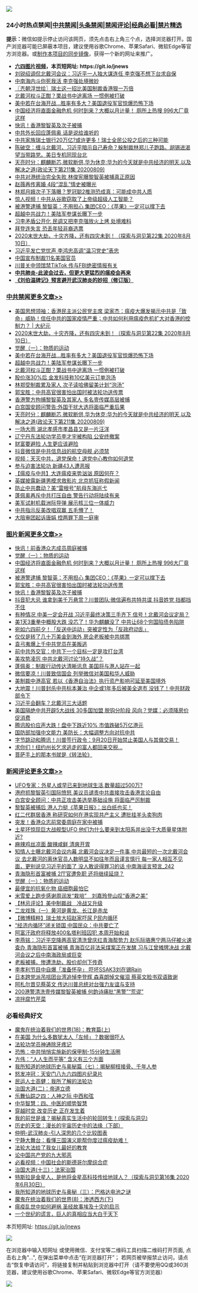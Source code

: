 ![](https://raw.githubusercontent.com/fqnews/bnews/master/64photo/fqnews-qr.jpg)

<div id="tt">
<h3>24小时热点禁闻|<a href="#%E4%B8%AD%E5%85%B1%E7%A6%81%E9%97%BB%E6%9B%B4%E5%A4%9A%E6%96%87%E7%AB%A0">中共禁闻</a>|<a href="#%E5%9B%BE%E7%89%87%E6%96%B0%E9%97%BB%E6%9B%B4%E5%A4%9A%E6%96%87%E7%AB%A0">头条禁闻</a>|<a href="#%E6%96%B0%E9%97%BB%E8%AF%84%E8%AE%BA%E6%9B%B4%E5%A4%9A%E6%96%87%E7%AB%A0">禁闻评论|<a href="#%E5%BF%85%E7%9C%8B%E7%BB%8F%E5%85%B8%E5%A5%BD%E6%96%87">经典必看|<a href="/video.md#%E7%A6%81%E7%89%87%E7%B2%BE%E9%80%89">禁片精选</a></h3>
<div><b>提示：</b>微信如提示停止访问该网页，须先点击右上角三个点，选择浏览器打开。国产浏览器可能已屏蔽本项目，建议使用谷歌Chrome、苹果Safari、微软Edge等官方浏览器。或<a href="https://github.com/fqnews/bnews/blob/master/%E5%88%B6%E4%BD%9Cgit%E7%A6%81%E9%97%BB%E9%95%9C%E5%83%8F.md">制作本项目的同步镜像</a>，获得一个新的网址来推广。</div>
<ul>
<li><b><a href="http://d1.bdrive.tk/64.mp4" target="_blank">六四图片视频</a>，本页短网址: https://git.io/jnews</b></li>
<li><a href="/cnnews/20200810/1377494.md">刘锐绍调侃北戴河会议：习近平一人独大谋连任 李克强不想下台求自保 </a></li>
<li><a href="/ssgc/20200810/1377445.md">中南海内斗你死我活 李克强处境微妙</a></li>
<li><a href="/ssgc/20200810/1377425.md">〖兲朝浮世绘〗瑞士这一招比美国制裁香港狠一万倍</a></li>
<li><a href="/cbnews/20200810/1377582.md">北戴河权斗正酣？栗战书中途离场 一惯例被打破</a></li>
<li><a href="/cbnews/20200810/1377667.md">美中若在台海开战…胜率有多大？美国退役军官惊爆恐怖下场</a></li>
<li><a href="/topimagenews/20200810/1377710.md">中国经济将直面金融危机 何时到来？大概以月计量！ 厕所上热搜 996大厂竟这样</a></li>
<li><a href="/topimagenews/20200810/1377469.md">快讯！香港黎智英及次子被捕</a></li>
<li><a href="/cnnews/20200810/1377407.md">中共外长回应蓬佩奥 话是说给谁听的</a></li>
<li><a href="/bannedvideo/20200810/1377484.md">中共家族瑞士银行20万亿?或许更多！瑞士全民公投之后的三种可能</a></li>
<li><a href="/bannedvideo/20200810/1377439.md">陈破空：缠斗北戴河，习近平暗示自己寿命？躲制裁林郑儿子跑路。胡锡进渴望当带路党。美日专机同现台北</a></li>
<li><a href="/cbnews/20200810/1377454.md">天亮时分：麒麟断芯,微软断供,华为休克;华为的今天就是中共经济的明天,以及解决之道(政论天下第211集 20200809)</a></li>
<li><a href="/cnnews/20200810/1377599.md">中共对港统治完全失败 林俊宪曝黎智英被捕真正原因</a></li>
<li><a href="/yule/20200810/1377602.md">赵薇再传离婚 4段“混乱”情史被曝光</a></li>
<li><a href="/cnnews/hknews/20200810/1377596.md">林郑月娥次子下落曝？罗冠聪2推测恐成真：可能成中共人质</a></li>
<li><a href="/cnnews/20200810/1377512.md">惊人视频！中共从谷歌窃取了上帝级超级人工智能？</a></li>
<li><a href="/topimagenews/20200810/1377628.md">被港警逮捕 黎智英：不用担心 集团CEO：《苹果》一定可以撑下去</a></li>
<li><a href="/cbnews/20200810/1377583.md">超越中共战力！美陆军参谋长曝下一步</a></li>
<li><a href="/cnnews/20200810/1377702.md">习李矛盾公开化 民调又把李克强放火上烤 处境难料</a></li>
<li><a href="/cnnews/20200810/1377462.md">拜登连失言 恐丢年轻非裔选票</a></li>
<li><a href="/cbnews/20200810/1377773.md">2020末世大劫，十灾齐降，还有四灾未到！（探索与洞见第22集 2020年8月10日）</a></li>
<li><a href="/comments/20200810/1377459.md">习近平发亡党忧声 李鸿忠高调“温习党史”表忠</a></li>
<li><a href="/worldnews/20200810/1377683.md">中国宣布制裁11名美国官员</a></li>
<li><a href="/cnnews/20200810/1377464.md">川普关中领馆禁TikTok 传与FBI绝密情报有关</a></li>
<li><b><a href="/comments/20200211/1275071.md" target="_blank">中共肺炎-此波会过去，但更大更猛烈的瘟疫会再来</a></b></li>
<li><b><a href="/comments/20200207/1272816.md" target="_blank">《刘伯温碑记》预言避开武汉肺炎的妙招（修订版）</a></b></li>
</ul>
</div>

<div class="catlist">
<h3><a href="/cbnews/" target="_blank">中共禁闻</a><span><a href="/cbnews/" target="_blank" rel="nofollow">更多文章>></a></span></h3>
<ul>
<li><a href="/cbnews/20200810/1377785.md" target="_blank">美国思想领袖：香港民主派公民党主席 梁家杰：瘟疫大爆发揭示中共是「致命」威胁！信任中共的国家疫情严重；中共如何利用瘟疫危机扩大对香港的控制力？ |  大纪元</a></li>
<li><a href="/cbnews/20200810/1377773.md" target="_blank">2020末世大劫，十灾齐降，还有四灾未到！（探索与洞见第22集 2020年8月10日）</a></li>
<li><a href="/comments/20200810/1377609.md" target="_blank">觉醒（一）：物质的运动</a></li>
<li><a href="/cbnews/20200810/1377667.md" target="_blank">美中若在台海开战…胜率有多大？美国退役军官惊爆恐怖下场</a></li>
<li><a href="/cbnews/20200810/1377583.md" target="_blank">超越中共战力！美陆军参谋长曝下一步</a></li>
<li><a href="/cbnews/20200810/1377582.md" target="_blank">北戴河权斗正酣？栗战书中途离场 一惯例被打破</a></li>
<li><a href="/cbnews/20200810/1377581.md" target="_blank">股价涨30%后 金发科技称10亿美元订单泡汤</a></li>
<li><a href="/cbnews/20200810/1377575.md" target="_blank">林郑受制裁累及家人 次子读哈佛留美计划“泡汤”</a></li>
<li><a href="/comments/20200810/1377559.md" target="_blank">郭宝胜：中共高官很害怕出国时被法轮功送传票</a></li>
<li><a href="/cbnews/20200810/1377551.md" target="_blank">香港警方拘捕黎智英及其家人 多名壹传媒高层被捕</a></li>
<li><a href="/cbnews/20200810/1377500.md" target="_blank">白宫国安顾问警告:外国干扰大选将面临严重后果</a></li>
<li><a href="/cbnews/20200810/1377454.md" target="_blank">天亮时分：麒麟断芯,微软断供,华为休克;华为的今天就是中共经济的明天,以及解决之道(政论天下第211集 20200809)</a></li>
<li><a href="/cbnews/20200810/1377404.md" target="_blank">一场大雨 湖北孝感市孝昌县又是一片汪洋</a></li>
<li><a href="/cbnews/20200809/1377362.md" target="_blank">辽宁丹东法轮功学员李才宇被构陷 公安终撤案</a></li>
<li><a href="/cbnews/20200809/1377339.md" target="_blank">财富要避险 人生更应该避险</a></li>
<li><a href="/cbnews/20200809/1377337.md" target="_blank">抖音微信是中共信息战的航空母舰 必须禁</a></li>
<li><a href="/comments/20200809/1377181.md" target="_blank">视频：天灭中共，退党保命！退党中心教你如何退党</a></li>
<li><a href="/cbnews/20200809/1377186.md" target="_blank">参与迫害法轮功 新疆43人遭恶报</a></li>
<li><a href="/cbnews/20200809/1377270.md" target="_blank">【瘟疫与中共】大连瘟疫来势汹汹 原因何在？</a></li>
<li><a href="/cbnews/20200809/1377251.md" target="_blank">英媒披露新疆男模求救影片 北京抓狂称假新闻</a></li>
<li><a href="/cbnews/20200809/1377238.md" target="_blank">防止中共蠢动？美“雷根号”航母东海巡弋</a></li>
<li><a href="/cbnews/20200809/1377194.md" target="_blank">蓬佩奥再斥中共打压自由 警告行动将陆续有来</a></li>
<li><a href="/cbnews/20200809/1377169.md" target="_blank">美军试射机载洲际导弹 展示核三位一体威力</a></li>
<li><a href="/cbnews/20200809/1377054.md" target="_blank">中共指示反美改唱双赢 五毛懵了！</a></li>
<li><a href="/cbnews/20200809/1377018.md" target="_blank">大陪审团起诉唐娟 控两罪下周一庭审</a></li>

</ul>
</div>
<div class="catlist">
<h3><a href="/topimagenews/" target="_blank">图片新闻</a><span><a href="/topimagenews/" target="_blank" rel="nofollow">更多文章>></a></span></h3>
<ul>
<li><a href="/topimagenews/20200811/1377855.md" target="_blank">快讯！前香港众志成员周庭被捕</a></li>
<li><a href="/comments/20200810/1377609.md" target="_blank">觉醒（一）：物质的运动</a></li>
<li><a href="/topimagenews/20200810/1377710.md" target="_blank">中国经济将直面金融危机 何时到来？大概以月计量！ 厕所上热搜 996大厂竟这样</a></li>
<li><a href="/topimagenews/20200810/1377628.md" target="_blank">被港警逮捕 黎智英：不用担心 集团CEO：《苹果》一定可以撑下去</a></li>
<li><a href="/comments/20200810/1377559.md" target="_blank">郭宝胜：中共高官很害怕出国时被法轮功送传票</a></li>
<li><a href="/topimagenews/20200810/1377469.md" target="_blank">快讯！香港黎智英及次子被捕</a></li>
<li><a href="/topimagenews/20200809/1377376.md" target="_blank">抖音犯大忌 谁拿到美千万悬赏？川普团队:微信遍布共特共谍 抖音姓党 挡都挡不住</a></li>
<li><a href="/topimagenews/20200809/1377321.md" target="_blank">有种情况 中美一定会开战 习近平最终决策三手齐下 信号！北戴河会议定局？</a></li>
<li><a href="/topimagenews/20200809/1377246.md" target="_blank">美1天3重拳中概股大跌 没芯了！华为麒麟没了 中共让68个穷国陷债务陷阱</a></li>
<li><a href="/topimagenews/20200809/1377193.md" target="_blank">宛如六四前夕！「反送中运动」突被定性为「反政府动乱」</a></li>
<li><a href="/topimagenews/20200809/1377013.md" target="_blank">仅仅是转了几十万美金到海外 房企老板被中共绑票</a></li>
<li><a href="/topimagenews/20200809/1377012.md" target="_blank">袁弓夷爆上千中共党员在美叛逃</a></li>
<li><a href="/topimagenews/20200809/1376988.md" target="_blank">前中共外交官：中共下一个目标一定是攻打台湾</a></li>
<li><a href="/topimagenews/20200809/1376970.md" target="_blank">美攻势凌厉 中共北戴河讨论“持久战”？</a></li>
<li><a href="/topimagenews/20200808/1376653.md" target="_blank">蓬佩奥：制裁行动传达清晰讯息 美国将与港人站在一起</a></li>
<li><a href="/topimagenews/20200808/1376494.md" target="_blank">微信要凉！川普致信国会 列举微信对美国和华人威胁</a></li>
<li><a href="/topimagenews/20200808/1376493.md" target="_blank">美制裁中港高官 若以《香港自治法》执行资产影响可延至美国境外</a></li>
<li><a href="/topimagenews/20200807/1376320.md" target="_blank">大地震！川普封杀中共标本兼治 中企或1年多后被美全退市 没钱了！中共财政部令下</a></li>
<li><a href="/topimagenews/20200807/1376226.md" target="_blank">习近平会翻车？北戴河三大话题</a></li>
<li><a href="/topimagenews/20200807/1376194.md" target="_blank">美国隔绝中共开辟5大战线 30多国加盟 脱钩分阶段 风向？党媒：必须降房价促消费</a></li>
<li><a href="/topimagenews/20200807/1376088.md" target="_blank">腾讯股价应声大跌！盘中下跌近10% 市值跌破5万亿港元</a></li>
<li><a href="/topimagenews/20200807/1376087.md" target="_blank">国防部加强中文能力 美防长：大幅调整方向对抗中共</a></li>
<li><a href="/topimagenews/20200807/1375982.md" target="_blank">字节跳动和腾讯！川普签行政令：9月20日开始禁止美国人与其做交易！</a></li>
<li><a href="/topimagenews/20200807/1375920.md" target="_blank">求你们！纽约州长乞求逃走的富人都回来交税…</a></li>
<li><a href="/comments/20200807/1375707.md" target="_blank">菩萨手上的那本书就是《转法轮》</a></li>

</ul>
</div>
<div class="catlist">
<h3><a href="/comments/" target="_blank">新闻评论</a><span><a href="/comments/" target="_blank" rel="nofollow">更多文章>></a></span></h3>
<ul>
<li><a href="/comments/20200811/1377864.md" target="_blank">UFO专家：外星人或早已来到地球生活,数量超过500万?</a></li>
<li><a href="/comments/20200811/1377858.md" target="_blank">港府抓黎智英引国际愤怒 美议员谴责中共直接攻击香港言论自由</a></li>
<li><a href="/comments/20200811/1377852.md" target="_blank">白宫安全顾问：中共正攻击美选举基础设施 将面临严厉制裁</a></li>
<li><a href="/comments/20200810/1377845.md" target="_blank">黎智英被捕后 港人力挺《苹果日报》：出白纸也买！</a></li>
<li><a href="/comments/20200810/1377801.md" target="_blank">红二代群居香港 称研究如何在港实现共产主义 遭批挂羊头卖狗肉</a></li>
<li><a href="/comments/20200810/1377800.md" target="_blank">突发！香港众志前常委周庭在家中被捕</a></li>
<li><a href="/comments/20200810/1377799.md" target="_blank">土星环惊现巨大战舰型UFO 他们为什么要来到太阳系并出没于大质量星体附近?</a></li>
<li><a href="/comments/20200810/1377798.md" target="_blank">麻辣鸡丝凉面 酸辣咸鲜 清爽开胃</a></li>
<li><a href="/comments/20200810/1377784.md" target="_blank">知情人士曝北戴河会议内幕 北戴河会议决定一件事 中共最短的一次北戴河会议 去北戴河的离休官员人数明显不如往年而且谨言慎行 每一家人相互不见面，更别说见习近平的面了 没人敢说得罪习的话 中南海谣言预言_242</a></li>
<li><a href="/comments/20200810/1377780.md" target="_blank">青海隐形首富被捕 2厅官遭免职 还将继续延烧？</a></li>
<li><a href="/comments/20200810/1377609.md" target="_blank">觉醒（一）：物质的运动</a></li>
<li><a href="/comments/20200810/1377749.md" target="_blank">最便宜的抗氧化物 癌细胞最怕它</a></li>
<li><a href="/comments/20200810/1377748.md" target="_blank">米雪爱上跑步感谢周润发“栽培”　刘嘉玲登山叹“香港之美”</a></li>
<li><a href="/comments/20200810/1377746.md" target="_blank">【林忌评论】美中制裁战　冷战又升级</a></li>
<li><a href="/comments/20200810/1377610.md" target="_blank">二龙戏珠（一）黄河是黄龙、长江是赤龙</a></li>
<li><a href="/comments/20200810/1377720.md" target="_blank">【微博精粹】瑞士放大招赵家吓尿 P民内循环</a></li>
<li><a href="/comments/20200810/1377719.md" target="_blank">“经济内循环”闭关锁国 中国民众：中共要亡了</a></li>
<li><a href="/comments/20200810/1377706.md" target="_blank">阿富汗政府将释放400名塔利班囚犯 本周开始和谈</a></li>
<li><a href="/comments/20200810/1377697.md" target="_blank">李燕铭：习近平空降两高官清洗曾庆红青海帮势力 赵乐际骆惠宁两马仔被火速查办 青海隐形首富被捕 青海百亿非法采煤案正在发酵 习与江曾摊牌决战 北戴河会议之后中南海政局或巨变</a></li>
<li><a href="/comments/20200810/1377675.md" target="_blank">老板被捕，惨遭洗劫，股价却创下传奇</a></li>
<li><a href="/comments/20200810/1377674.md" target="_blank">李孝利节目中自爆「准备怀孕」  吓坏SSAK3刘在锡Rain</a></li>
<li><a href="/comments/20200810/1377646.md" target="_blank">日本跨党派吊唁团台湾追悼李登辉 森喜朗悼文催泪 蔡英文脸书双语致谢</a></li>
<li><a href="/comments/20200810/1377633.md" target="_blank">阿札尔晋见蔡英文 传达川普总统对台强力友谊与支持</a></li>
<li><a href="/comments/20200810/1377632.md" target="_blank">200港警清洗壹传媒黎智英被捕  何韵诗痛批“黑警”“荒谬”</a></li>
<li><a href="/comments/20200810/1377631.md" target="_blank">凉拌腐竹芹菜</a></li>

</ul>
</div>

<div class="catlist">
<h3>必看经典好文</h3>
<ul>
<li><a href="/topimagenews/20180701/965109.md" target="_blank">魔鬼在统治着我们的世界(18)：教育篇(上)</a></li>
<li><a href="/comments/20200427/1319933.md" target="_blank">在美国 为什么多数犹太人「左倾」？数据很吓人</a></li>
<li><a href="/health/20170626/780263.md" target="_blank">法轮功学员神通除牙疼记</a></li>
<li><a href="/baitai/20200711/1359005.md" target="_blank">恐怖：中共悄悄实施新的保甲制-15分钟生活圈</a></li>
<li><a href="/comments/20200720/1363377.md" target="_blank">方伟：“人人生而平等” 含义有三个方面</a></li>
<li><a href="/topimagenews/20171210/868397.md" target="_blank">我所知道的地球历史与奥秘篇（七）：揭秘柳枝接骨、千年人参</a></li>
<li><a href="/comments/20200604/783200.md" target="_blank">怒发冲冠：天安门八九六四图片纪录片</a></li>
<li><a href="/ccpdope/20200729/1369047.md" target="_blank">民运人士高健：我所了解的法轮功</a></li>
<li><a href="/cbnews/20180308/911611.md" target="_blank">治国大道(二)：帝道立德</a></li>
<li><a href="/tculture/20190101/791144.md" target="_blank">乐舞仙踪之四：人神之际 中西和弦</a></li>
<li><a href="/comments/20200605/783247.md" target="_blank">中华智慧：四、中医的顺势智慧</a></li>
<li><a href="/comments/20200626/1259925.md" target="_blank">穿越时空 改变历史 正在发生着</a></li>
<li><a href="/comments/20200715/1359453.md" target="_blank">我的前世是谁？揭秘真实生活中的轮回转生！(探索与洞见)</a></li>
<li><a href="/tculture/20121025/73066.md" target="_blank">历史的天空：漫长的宇宙历史中的法缘（下部）</a></li>
<li><a href="/comments/20200620/1347687.md" target="_blank">仲明-武汉肺炎-引人深思的几个比较图表</a></li>
<li><a href="/comments/20200527/1273654.md" target="_blank">宁静大舞台：看懂三国演义能帮你度过瘟疫劫难！</a></li>
<li><a href="/cbnews/20200516/1329218.md" target="_blank">法轮大法给了我女儿最好的教育</a></li>
<li><a href="/comments/20200717/1361899.md" target="_blank">论中国共产党的九大邪恶</a></li>
<li><a href="/comments/20200806/1375443.md" target="_blank">必看视频：中国社会的斯德哥尔摩综合症</a></li>
<li><a href="/cbnews/20180319/916654.md" target="_blank">治国大道(十三)：法家治国</a></li>
<li><a href="/comments/20200712/1359460.md" target="_blank">特斯拉是金星人，是他将金星高科技传给地球人？（探索与洞见第16集 2020年6月30日）</a></li>
<li><a href="/tculture/xiulian/20170726/797589.md" target="_blank">我所知道的地球历史与奥秘（三）：巴格达电池之谜</a></li>
<li><a href="/topimagenews/20180527/948714.md" target="_blank">魔鬼在统治着我们的世界(8)：渗透西方(下)</a></li>
<li><a href="/comments/20200618/1346823.md" target="_blank">瘟疫乱世中如何避祸 圣经故事埃及十灾的启示</a></li>
<li><a href="/comments/20200621/1348067.md" target="_blank">一个世纪的谎言，巨人的真相应当大白于天下</a></li>

</ul>
</div>

本页短网址: https://git.io/jnews

![](https://raw.githubusercontent.com/fqnews/bnews/master/64photo/fqnews-qr.jpg)

在浏览器中输入短网址 或使用微信、支付宝等二维码工具扫描二维码打开页面, 点击右上角"...", 在弹出菜单中点击“在浏览器打开”； 若网页被举报禁止访问，请点击“恢复申请访问”，将链接复制并粘贴到浏览器中打开（请不要使用QQ或360浏览器，建议使用谷歌Chrome、苹果Safari、微软Edge等官方浏览器）

![](https://raw.githubusercontent.com/fqnews/bnews/master/64photo/wx.jpg)